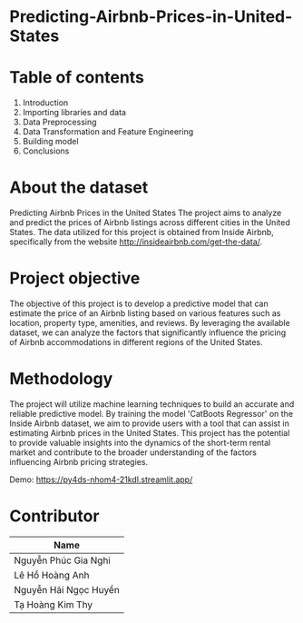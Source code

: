 # Predicting-Airbnb-Prices-in-United-States
# Table of contents
1. Introduction
2. Importing libraries and data
3. Data Preprocessing
4. Data Transformation and Feature Engineering
5. Building model
6. Conclusions

# About the dataset
Predicting Airbnb Prices in the United States The project aims to analyze and predict the prices of Airbnb listings across different cities in the United States. The data utilized for this project is obtained from Inside Airbnb, specifically from the website http://insideairbnb.com/get-the-data/.

# Project objective
The objective of this project is to develop a predictive model that can estimate the price of an Airbnb listing based on various features such as location, property type, amenities, and reviews. By leveraging the available dataset, we can analyze the factors that significantly influence the pricing of Airbnb accommodations in different regions of the United States.

# Methodology
The project will utilize machine learning techniques to build an accurate and reliable predictive model. By training the model 'CatBoots Regressor' on the Inside Airbnb dataset, we aim to provide users with a tool that can assist in estimating Airbnb prices in the United States. This project has the potential to provide valuable insights into the dynamics of the short-term rental market and contribute to the broader understanding of the factors influencing Airbnb pricing strategies.

Demo: https://py4ds-nhom4-21kdl.streamlit.app/
# Contributor
| Name | 
| -------- | 
| Nguyễn Phúc Gia Nghi   | 
| Lê Hồ Hoàng Anh   |
| Nguyễn Hải Ngọc Huyền   | 
| Tạ Hoàng Kim Thy   | 
